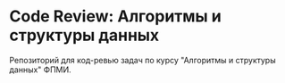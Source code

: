 # Code Review: Алгоритмы и структуры данных

Репозиторий для код-ревью задач по курсу "Алгоритмы и структуры данных" ФПМИ.
